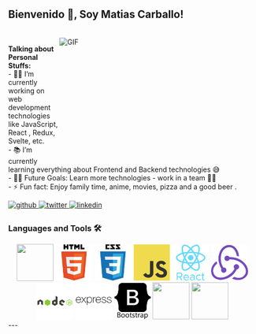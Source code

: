 ## **Bienvenido 👋, Soy Matias Carballo!**

  <br/>

<img  align="right" height="250px" width="400px" alt="GIF" src = https://camo.githubusercontent.com/12e5f2b182da4b52850b29bb09e8ba3e92b0ac2c0bd121de7dfcbb291fbbd525/68747470733a2f2f692e70696e696d672e636f6d2f6f726967696e616c732f37372f63612f61332f37376361613332383834643733356434333961646534356261333766656166322e676966>

  **Talking about Personal Stuffs:** </br>
    - 👨‍💻 I’m currently working on web development technologies like JavaScript, React , Redux, Svelte, etc.</br>
    - 📚 I’m currently learning everything about Frontend and Backend technologies 😅 </br>
    - 💪🏼 Future Goals: Learn more technologies - work in a team 💪🏼</br>
    - ⚡ Fun fact: Enjoy family time, anime, movies, pizza and a good beer .</br>


<a href="https://github.com/recover1988" target="_blank">
<img src=https://img.shields.io/badge/github-%2324292e.svg?&style=for-the-badge&logo=github&logoColor=white alt=github style="margin-bottom: 5px;" />
</a>
<a href="https://twitter.com/EricDenisLaura" target="_blank">
<img src=https://img.shields.io/badge/twitter-%2300acee.svg?&style=for-the-badge&logo=twitter&logoColor=white alt=twitter style="margin-bottom: 5px;" />
</a>
<a href="https://linkedin.com/in/eric-denis-laura-isnado-8a1027245" target="_blank">
<img src=https://img.shields.io/badge/linkedin-%231E77B5.svg?&style=for-the-badge&logo=linkedin&logoColor=white alt=linkedin style="margin-bottom: 5px;" />
</a> 


### Languages and Tools 🛠 
<div align="center">
  <img src=https://camo.githubusercontent.com/fbfcb9e3dc648adc93bef37c718db16c52f617ad055a26de6dc3c21865c3321d/68747470733a2f2f7777772e766563746f726c6f676f2e7a6f6e652f6c6f676f732f6769742d73636d2f6769742d73636d2d69636f6e2e737667 style="width:75px;  height:75px" />
  <img src=https://raw.githubusercontent.com/devicons/devicon/master/icons/html5/html5-original-wordmark.svg alt=linkedin style="width:75px;  height:75px" />
  <img src=https://raw.githubusercontent.com/devicons/devicon/master/icons/css3/css3-original-wordmark.svg alt=linkedin style="width:75px;  height:75px" />
  <img src=https://raw.githubusercontent.com/devicons/devicon/master/icons/javascript/javascript-original.svg alt=linkedin style="width:75px;  height:75px" />
  <img src=https://raw.githubusercontent.com/devicons/devicon/master/icons/react/react-original-wordmark.svg style="width:75px;  height:75px" />
  <img src=https://raw.githubusercontent.com/devicons/devicon/master/icons/redux/redux-original.svg style="width:75px;  height:75px" />
  <img src=https://raw.githubusercontent.com/devicons/devicon/master/icons/nodejs/nodejs-original-wordmark.svg style="width:75px;  height:75px" />
  <img src=https://raw.githubusercontent.com/devicons/devicon/master/icons/express/express-original-wordmark.svg style="width:75px;  height:75px" />
  
  
  <img src=https://raw.githubusercontent.com/devicons/devicon/master/icons/bootstrap/bootstrap-plain-wordmark.svg style="width:75px;  height:75px" />
  <img src=https://upload.wikimedia.org/wikipedia/commons/thumb/9/96/Sass_Logo_Color.svg/512px-Sass_Logo_Color.svg.png?20150315202757 style="width:75px;  height:75px" />
  <img src= alt= style="width:75px;  height:75px" />


</div>
---
